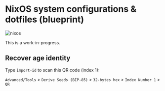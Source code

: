 # NixOS system configurations & dotfiles (blueprint)

![nixos](https://socialify.git.ci/suderman/nixos/image?description=1&font=Inter&logo=https%3A%2F%2Fupload.wikimedia.org%2Fwikipedia%2Fcommons%2F3%2F35%2FNix_Snowflake_Logo.svg&name=1&owner=1&pattern=Circuit%20Board&theme=Auto)

This is a work-in-progress.

## Recover age identity

Type `import-id` to scan this QR code (index 1):

`Advanced/Tools` > `Derive Seeds (BIP-85)` > `32-bytes hex` > `Index Number 1` > `QR`
